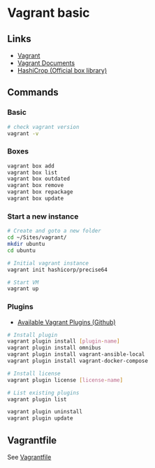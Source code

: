 # Vagrant basic

## Links

- [Vagrant](https://www.vagrantup.com/)
- [Vagrant Documents](https://docs.vagrantup.com/v2/)
- [HashiCrop (Official box library)](https://atlas.hashicorp.com/)


## Commands


### Basic

```sh
# check vagrant version
vagrant -v
```

### Boxes

```sh
vagrant box add
vagrant box list
vagrant box outdated
vagrant box remove
vagrant box repackage
vagrant box update
```

### Start a new instance

```sh
# Create and goto a new folder
cd ~/Sites/vagrant/
mkdir ubuntu
cd ubuntu

# Initial vagrant instance
vagrant init hashicorp/precise64

# Start VM
vagrant up

```

### Plugins

- [Available Vagrant Plugins (Github)](https://github.com/mitchellh/vagrant/wiki/Available-Vagrant-Plugins)

```sh
# Install plugin
vagrant plugin install [plugin-name]
vagrant plugin install omnibus
vagrant plugin install vagrant-ansible-local
vagrant plugin install vagrant-docker-compose

# Install license
vagrant plugin license [license-name]

# List existing plugins
vagrant plugin list

vagrant plugin uninstall
vagrant plugin update
```

## Vagrantfile

See [Vagrantfile](cxbig-wiki/Vagrant/vagrantfile.md)
